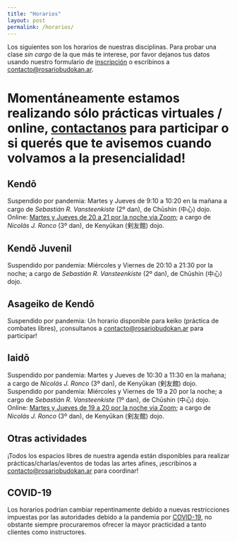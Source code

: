 ```yaml
---
title: "Horarios"
layout: post
permalink: /horarios/
---
```


Los siguientes son los horarios de nuestras disciplinas. Para probar una clase *sin cargo* de la que más te interese, por favor dejanos tus datos usando nuestro formulario de [inscripción](/inscripcion) o escribinos a [contacto@rosariobudokan.ar](mailto:contacto@rosariobudokan.ar).

# Momentáneamente estamos realizando sólo prácticas virtuales / online, [contactanos](mailto:contacto@rosariobudokan.ar) para participar o si querés que te avisemos cuando volvamos a la presencialidad!


## Kendō
Suspendido por pandemia: Martes y Jueves de 9:10 a 10:20 en la mañana a cargo de *Sebastián R. Vansteenkiste* (2º dan), de Chūshin (中心) dojo.<br/>
Online: [Martes y Jueves de 20 a 21 por la noche via Zoom](zoom.us/j/93028106930?pwd=MkhPSG92eHRzRGhvVjZBZzZtejhmZz09); a cargo de *Nicolás J. Ronco* (3º dan), de Kenyūkan (剣友館) dojo.

## Kendō Juvenil
Suspendido por pandemia: Miércoles y Viernes de 20:10 a 21:30 por la noche; a cargo de *Sebastián R. Vansteenkiste* (2º dan), de Chūshin (中心) dojo.

## Asageiko de Kendō
Suspendido por pandemia: Un horario disponible para keiko (práctica de combates libres), ¡consultanos a [contacto@rosariobudokan.ar](mailto:contacto@rosariobudokan.ar) para participar!

## Iaidō
Suspendido por pandemia: Martes y Jueves de 10:30 a 11:30 en la mañana; a cargo de *Nicolás J. Ronco* (3º dan), de Kenyūkan (剣友館) dojo.<br/>
Suspendido por pandemia: Miércoles y Viernes de 19 a 20 por la noche; a cargo de *Sebastián R. Vansteenkiste* (1º dan), de Chūshin (中心) dojo.<br/>
Online: [Martes y Jueves de 19 a 20 por la noche via Zoom](zoom.us/j/93028106930?pwd=MkhPSG92eHRzRGhvVjZBZzZtejhmZz09); a cargo de *Nicolás J. Ronco* (3º dan), de Kenyūkan (剣友館) dojo.

## Otras actividades
¡Todos los espacios libres de nuestra agenda están disponibles para realizar prácticas/charlas/eventos de todas las artes afines, ¡escribinos a [contacto@rosariobudokan.ar](mailto:contacto@rosariobudokan.ar) para coordinar!

## COVID-19
Los horarios podrían cambiar repentinamente debido a nuevas restricciones impuestas por las autoridades debido a la pandemia por [COVID-19](/covid-19), no obstante siempre procuraremos ofrecer la mayor practicidad a tanto clientes como instructores.

